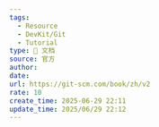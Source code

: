 ```yaml
---
tags:
  - Resource
  - DevKit/Git
  - Tutorial
type: 📃 文档
source: 官方
author: 
date: 
url: https://git-scm.com/book/zh/v2
rate: 10
create_time: 2025-06-29 22:11
update_time: 2025/06/29 22:12
---
```

